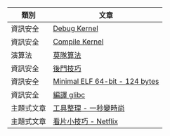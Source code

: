 | 類別 | 文章 |
| --- | --- |
| 資訊安全 | [Debug Kernel](/security/pwn/debug-kernel) |
| 資訊安全 | [Compile Kernel](/security/pwn/compile-kernel) |
| 演算法 | [莫隊算法](/algorithm/mo/) |
| 資訊安全 | [後門技巧](/security/pwn/backdoor/) |
| 資訊安全 | [Minimal ELF 64-bit - 124 bytes](/security/pwn/minimal-elf/) |
| 資訊安全 | [編譯 glibc](/security/pwn/compile-glibc/)
| 主題式文章 | [工具整理 - 一秒變時尚](/topics/tools/) |
| 主題式文章 | [看片小技巧 - Netflix](/topics/netflix/) |
